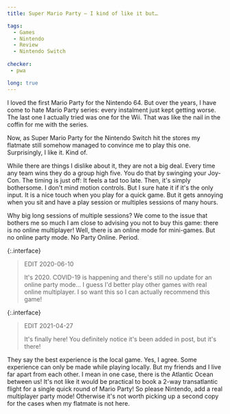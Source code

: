```yaml
---
title: Super Mario Party — I kind of like it but…

tags: 
  - Games
  - Nintendo
  - Review
  - Nintendo Switch
  
checker:
 - pwa

long: true
---
```


I loved the first Mario Party for the Nintendo 64.
But over the years, I have come to hate Mario Party series: every instalment just kept getting worse.
The last one I actually tried was one for the Wii.
That was like the nail in the coffin for me with the series.

Now, as Super Mario Party for the Nintendo Switch hit the stores my flatmate still somehow managed to convince me to play this one.
Surprisingly, I like it.
Kind of.

While there are things I dislike about it, they are not a big deal.
Every time any team wins they do a group high five.
You do that by swinging your Joy-Con.
The timing is just off: It feels a tad too late.
Then, it's simply bothersome.
I don't mind motion controls.
But I sure hate it if it's the only input.
It is a nice touch when you play for a quick game.
But it gets annoying when you sit and have a play session or multiples sessions of many hours.

Why big long sessions of multiple sessions?
We come to the issue that bothers me so much I am close to advising you not to buy this game: there is no online multiplayer!
Well, there is an online mode for mini-games.
But no online party mode.
No Party Online. Period.

{:.interface}
> EDIT 2020-06-10
>
> It's 2020.
> COVID-19 is happening and there's still no update for an online party mode…
> I guess I'd better play other games with real online multiplayer.
> I so want this so I can actually recommend this game!

{:.interface}
> EDIT 2021-04-27
>
> It's finally here!
> You definitely notice it's been added in post, but it's there!

They say the best experience is the local game.
Yes, I agree.
Some experience can only be made while playing locally.
But my friends and I live far apart from each other.
I mean in one case, there is the Atlantic Ocean between us!
It's not like it would be practical to book a 2-way transatlantic flight for a single quick round of Mario Party!
So please Nintendo, add a real multiplayer party mode!
Otherwise it's not worth picking up a second copy for the cases when my flatmate is not here.
